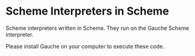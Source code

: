 # Scheme Interpreters in Scheme

Scheme interpreters written in Scheme.
They run on the Gauche Scheme interpreter.

Please install Gauche on your computer to execute these code.
